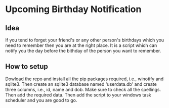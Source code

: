 # Upcoming Birthday Notification

## Idea

If you tend to forget your friend's or any other person's birthdays which you need to remember then you are at the right place. It is a script which can notify you the day before the bithday of the person you want to remember.

## How to setup

Dowload the repo and install all the pip packages required, i.e., winotify and sqlite3. Then create an sqlite3 database named 'userdata.db' and create three columns, i.e., id, name and dob. Make sure to check all the spellings. Then add the required data. Then add the script to your windows task scheduler and you are good to go.
